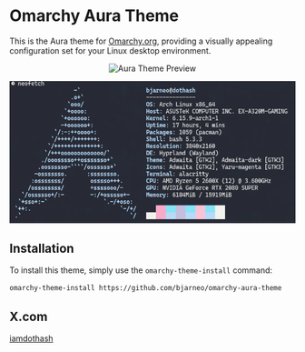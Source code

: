 # Omarchy Aura Theme

This is the Aura theme for [Omarchy.org](https://omarchy.org), providing a visually appealing configuration set for your Linux desktop environment.

<p align="center">
  <img src="theme.png" alt="Aura Theme Preview">
</p>

<p align="center">
  <img src="neofetch.png" alt="Neofetch Preview">
</p>

## Installation

To install this theme, simply use the `omarchy-theme-install` command:

```bash
omarchy-theme-install https://github.com/bjarneo/omarchy-aura-theme
```

## X.com
[iamdothash](https://x.com/iamdothash)
